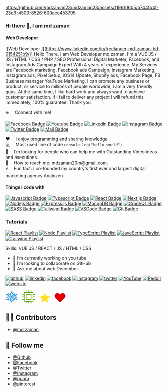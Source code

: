 

https://github.com/mdzaman23/mdzaman23/assets/119610605/a744fb4f-23d9-4503-8526-600cce453795


### Hi there 👋, I am md zaman
#### Web Developer 
![Web Developer ][(https://www.linkedin.com/in/freelancer-md-zaman-bd-6154251b9/)]
Hello There, I am Web Developer md zaman. I'm a VUE JS / JS / HTML / CSS / PHP / SEO Professional Digital Marketer, Facebook, and Instagram Ads Campaign Expert With 4 years of experience. My Services are Facebook marketing, Facebook ads Campaign, Instagram Marketing, Instagram ads, Pixel Setup, iOS14 Update, Shopify ads, Facebook Page, FB Business manager YouTube Marketing, I can promote any business or product, or service to millions of people worldwide, I am a very friendly guys. At the same time, I like hard work and always want to achieve customer satisfaction. If I fail to deliver any project I will refund this immediately, 100% guarantee. Thank you



:coffee: &emsp;Connect with me!

[![Facebook Badge](https://img.shields.io/badge/Facebook-1877F2?style=for-the-badge&logo=facebook&logoColor=white)](https://facebook.com/mdzaman21) [![Youtube Badge](https://img.shields.io/badge/YouTube-FF0000?style=for-the-badge&logo=youtube&logoColor=white)]([https://www.youtube.com/](https://www.youtube.com/channel/UCf7OxJW1JCuHe-0ogsxKnvw)) [![Linkedin Badge](https://img.shields.io/badge/LinkedIn-0077B5?style=for-the-badge&logo=linkedin&logoColor=white)]([[https://www.linkedin.com/mdzaman/sumitanalyzen/](https://www.linkedin.com/in/freelancer-md-zaman-bd/)](https://www.linkedin.com/in/freelancer-md-zaman-bd/)) [![Instagram Badge](https://img.shields.io/badge/Instagram-E4405F?style=for-the-badge&logo=instagram&logoColor=white)]([[https://instagram.com/mdzaman](https://www.instagram.com/freelancermdzamanbd/)](https://www.instagram.com/freelancermdzamanbd/)) [![Twitter Badge](https://img.shields.io/badge/Twitter-1DA1F2?style=for-the-badge&logo=twitter&logoColor=white)]([[https://twitter.com/mdzaman](https://twitter.com/116Zaman)](https://twitter.com/116Zaman)) [![Mail Badge](https://img.shields.io/badge/Gmail-D14836?style=for-the-badge&logo=gmail&logoColor=white)](mailto:mdzaman20m@gmail.com)

:hearts: &emsp;I enjoy programming and sharing knowledge <br/>
:computer: &emsp;Most used line of code `console.log("hello world")` <br/>
🤔 &emsp;I’m looking for people who can help me with Outstanding Video ideas and executions.<br/>
:e-mail: &emsp;How to reach me: mdzaman20m@gmail.com.<br/>
⚡ &emsp;Fun fact: I co-founded my country's first ever and largest digital marketing agency Analyzen.

#### Things I code with

[![Javascript Badge](https://img.shields.io/badge/-Javascript-F0DB4F?style=for-the-badge&labelColor=black&logo=javascript&logoColor=F0DB4F)](#) [![Typescript Badge](https://img.shields.io/badge/-Typescript-007acc?style=for-the-badge&labelColor=black&logo=typescript&logoColor=007acc)](#) [![React Badge](https://img.shields.io/badge/-React-61DBFB?style=for-the-badge&labelColor=black&logo=react&logoColor=61DBFB)](#) [![Next.js Badge](https://img.shields.io/badge/next.js-000000?style=for-the-badge&logo=nextdotjs&logoColor=white)](#) [![Nodejs Badge](https://img.shields.io/badge/-Nodejs-3C873A?style=for-the-badge&labelColor=black&logo=node.js&logoColor=3C873A)](#) [![Express.js Badge](https://img.shields.io/badge/Express.js-000000?style=for-the-badge&logo=express&logoColor=white)](#) [![MongoDB Badge](https://img.shields.io/badge/MongoDB-4EA94B?style=for-the-badge&logo=mongodb&logoColor=white)](#) [![GraphQL Badge](https://img.shields.io/badge/-GraphQl-e535ab?style=for-the-badge&labelColor=black&logo=node.js&logoColor=e535ab)](#) [![SASS Badge](https://img.shields.io/badge/Sass-CC6699?style=for-the-badge&logo=sass&logoColor=white)](#) [![Tailwind Badge](https://img.shields.io/badge/Tailwind%20CSS-092749?style=for-the-badge&logo=tailwindcss&logoColor=06B6D4&labelColor=000000)](#) [![VSCode Badge](https://img.shields.io/badge/Visual_Studio-5C2D91?style=for-the-badge&logo=visual%20studio&logoColor=white)](#) [![Git Badge](https://img.shields.io/badge/Git-F05032?style=for-the-badge&logo=git&logoColor=white)](#)

### Tutorials

[![React Playlist](https://img.shields.io/badge/React-20232A?style=for-the-badge&logo=react&logoColor=61DAFB)](#) [![Node Playlist](https://img.shields.io/badge/Node.js-339933?style=for-the-badge&logo=nodedotjs&logoColor=white)](#) [![TypeScript Playlist](https://img.shields.io/badge/TypeScript-007ACC?style=for-the-badge&logo=typescript&logoColor=white)](#) [![JavaScript Playlist](https://img.shields.io/badge/JavaScript-323330?style=for-the-badge&logo=javascript&logoColor=F7DF1E)](#) [![Tailwind Playlist](https://img.shields.io/badge/Tailwind%20CSS-092749?style=for-the-badge&logo=tailwindcss&logoColor=06B6D4&labelColor=000000)](#)




Skills: VUE JS / REACT / JS / HTML / CSS

- 🔭 I’m currently working on you tube 
- 👯 I’m looking to collaborate on GitHub  
- 💬 Ask me about web December  


[<img src='https://cdn.jsdelivr.net/npm/simple-icons@3.0.1/icons/github.svg' alt='github' height='40'>](https://github.com/https://github.com/mdzaman23)  [<img src='https://cdn.jsdelivr.net/npm/simple-icons@3.0.1/icons/linkedin.svg' alt='linkedin' height='40'>](https://www.linkedin.com/in/https://www.linkedin.com/in/freelancer-md-zaman-bd-6154251b9//)  [<img src='https://cdn.jsdelivr.net/npm/simple-icons@3.0.1/icons/facebook.svg' alt='facebook' height='40'>](https://www.facebook.com/https://www.facebook.com/mdzaman21)  [<img src='https://cdn.jsdelivr.net/npm/simple-icons@3.0.1/icons/instagram.svg' alt='instagram' height='40'>](https://www.instagram.com/https://www.instagram.com/freelancermdzamanbd//)  [<img src='https://cdn.jsdelivr.net/npm/simple-icons@3.0.1/icons/twitter.svg' alt='twitter' height='40'>](https://twitter.com/https://twitter.com/116Zaman)  [<img src='https://cdn.jsdelivr.net/npm/simple-icons@3.0.1/icons/youtube.svg' alt='YouTube' height='40'>](https://www.youtube.com/channel/https://www.youtube.com/channel/UCf7OxJW1JCuHe-0ogsxKnvw)  [<img src='https://cdn.jsdelivr.net/npm/simple-icons@3.0.1/icons/reddit.svg' alt='Reddit' height='40'>](https://www.reddit.com/user/https://www.reddit.com/user/mdzaman23)  [<img src='https://cdn.jsdelivr.net/npm/simple-icons@3.0.1/icons/icloud.svg' alt='website' height='40'>](https://www.fiverr.com/mdzaman116?up_rollout=true)  

<a href='https://archiveprogram.github.com/'><img src='https://raw.githubusercontent.com/acervenky/animated-github-badges/master/assets/acbadge.gif' width='40' height='40'></a> <a href='https://docs.github.com/en/developers'><img src='https://raw.githubusercontent.com/acervenky/animated-github-badges/master/assets/devbadge.gif' width='40' height='40'></a> <a href='https://stars.github.com/'><img src='https://raw.githubusercontent.com/acervenky/animated-github-badges/master/assets/starbadge.gif' width='35' height='35'></a> <a href='https://docs.github.com/en/github/supporting-the-open-source-community-with-github-sponsors'><img src='https://raw.githubusercontent.com/acervenky/animated-github-badges/master/assets/sponsorbadge.gif' width='35' height='35'></a> 

## 🧑‍💻 Contributors
- [@md zaman](https://github.com/mdzaman23)



## 🥰 Follow me
- [@Github](https://github.com/mdzaman23) 
- [@Facebook](https://www.facebook.com/mdzaman21/) 
- [@Twitter](https://twitter.com/116Zaman/) 
- [@Instagram](https://www.instagram.com/freelancermdzamanbd/)
- [@quora](https://www.quora.com/profile/Md-Zaman-108-1)
- [@pinterest](https://www.pinterest.com/freelancermdzamanBD/)
 
